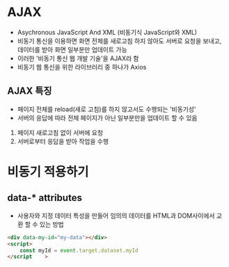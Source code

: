 # AJAX
- Asychronous JavaScript And XML (비동기식 JavaScript와 XML)
- 비동기 통신을 이용하면 화면 전체를 새로고침 하지 않아도 서버로 요청을 보내고, 데이터를 받아 화면 일부분만 업데이트 가능
- 이러한 '비동기 통신 웹 개발 기술'을 AJAX라 함
- 비동기 웹 통신을 위한 라이브러리 중 하나가 Axios

## AJAX 특징
- 페이지 전체를 reload(새로 고침)를 하지 않고서도 수행되는 '비동기성'
- 서버의 응답에 따라 전체 페이지가 아닌 일부분만을 업데이트 할 수 있음
1. 페이지 새로고침 없이 서버에 요청
2. 서버로부터 응답을 받아 작업을 수행

# 비동기 적용하기
## data-* attributes
- 사용자와 지정 데이터 특성을 만들어 임의의 데이터를 HTML과 DOM사이에서 교환 할 수 있는 방법
```html
<div data-my-id="my-data"></div>
<script>
    const myId = event.target.dataset.myId
</script    >

```